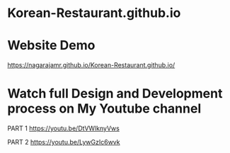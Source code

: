# Korean-Restaurant.github.io
# Website Demo
 https://nagarajamr.github.io/Korean-Restaurant.github.io/
 
# Watch full Design and Development process on My Youtube channel 
PART 1
https://youtu.be/DtVWlknyVws 

PART 2
https://youtu.be/LywGzIc6wvk
